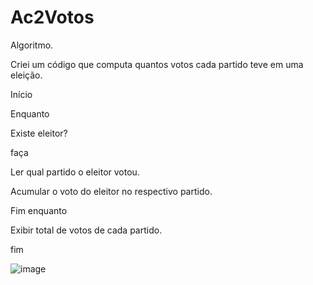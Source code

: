 # Ac2Votos

Algoritmo.

Criei um código que computa quantos votos cada partido teve em uma eleição.

Início

Enquanto

Existe eleitor?

faça

Ler qual partido o eleitor votou.

Acumular o voto do eleitor no respectivo partido.

Fim enquanto

Exibir total de votos de cada partido.

fim


![image](https://user-images.githubusercontent.com/103973445/169897166-a66f2d57-4bd8-4b99-bdee-40fe87f9e947.png)
